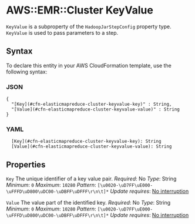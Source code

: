 # AWS::EMR::Cluster KeyValue<a name="aws-properties-elasticmapreduce-cluster-keyvalue"></a>

`KeyValue` is a subproperty of the `HadoopJarStepConfig` property type\. `KeyValue` is used to pass parameters to a step\.

## Syntax<a name="aws-properties-elasticmapreduce-cluster-keyvalue-syntax"></a>

To declare this entity in your AWS CloudFormation template, use the following syntax:

### JSON<a name="aws-properties-elasticmapreduce-cluster-keyvalue-syntax.json"></a>

```
{
  "[Key](#cfn-elasticmapreduce-cluster-keyvalue-key)" : String,
  "[Value](#cfn-elasticmapreduce-cluster-keyvalue-value)" : String
}
```

### YAML<a name="aws-properties-elasticmapreduce-cluster-keyvalue-syntax.yaml"></a>

```
  [Key](#cfn-elasticmapreduce-cluster-keyvalue-key): String
  [Value](#cfn-elasticmapreduce-cluster-keyvalue-value): String
```

## Properties<a name="aws-properties-elasticmapreduce-cluster-keyvalue-properties"></a>

`Key`  <a name="cfn-elasticmapreduce-cluster-keyvalue-key"></a>
The unique identifier of a key value pair\.
*Required*: No
*Type*: String
*Minimum*: `0`
*Maximum*: `10280`
*Pattern*: `[\u0020-\uD7FF\uE000-\uFFFD\uD800\uDC00-\uDBFF\uDFFF\r\n\t]*`
*Update requires*: [No interruption](https://docs.aws.amazon.com/AWSCloudFormation/latest/UserGuide/using-cfn-updating-stacks-update-behaviors.html#update-no-interrupt)

`Value`  <a name="cfn-elasticmapreduce-cluster-keyvalue-value"></a>
The value part of the identified key\.
*Required*: No
*Type*: String
*Minimum*: `0`
*Maximum*: `10280`
*Pattern*: `[\u0020-\uD7FF\uE000-\uFFFD\uD800\uDC00-\uDBFF\uDFFF\r\n\t]*`
*Update requires*: [No interruption](https://docs.aws.amazon.com/AWSCloudFormation/latest/UserGuide/using-cfn-updating-stacks-update-behaviors.html#update-no-interrupt)
